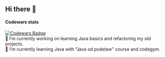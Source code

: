 ## Hi there 👋
#### Codewars stats
[![Codewars Badge](https://www.codewars.com/users/Pablo1644/badges/large?theme=light)](https://www.codewars.com/users/Pablo1644) </br>
🔭 I’m currently working on learning Java basics and refactoring my old projects.</br>
🌱 I’m currently learning Java with "Java od podstaw" course and codegym.</br>


